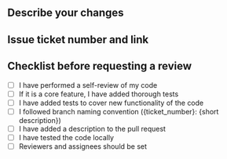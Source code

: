 ## Describe your changes

## Issue ticket number and link

## Checklist before requesting a review
- [ ] I have performed a self-review of my code
- [ ] If it is a core feature, I have added thorough tests
- [ ] I have added tests to cover new functionality of the code
- [ ] I followed branch naming convention ({ticket_number}: {short description})
- [ ] I have added a description to the pull request
- [ ] I have tested the code locally
- [ ] Reviewers and assignees should be set
